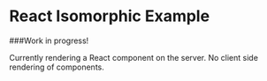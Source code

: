 React Isomorphic Example
=========================

###Work in progress!

Currently rendering a React component on the server. No client side rendering of components.

